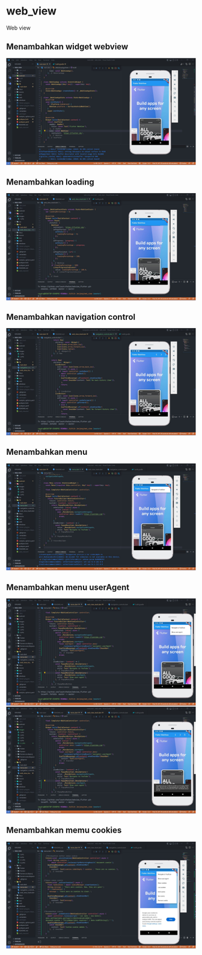 # web_view

Web view

## Menambahkan widget webview

![](images/1.JPG)

## Menambahkan loading

![](images/2.JPG)

## Menambahkan navigation control

![](images/3.JPG)

## Menambahkan menu

![](images/4.JPG)

## Menambahkan menu userAgent

![](images/5.1.JPG)
![](images/5.2.JPG)

## Menambahkan memu cookies

![](images/6.JPG)